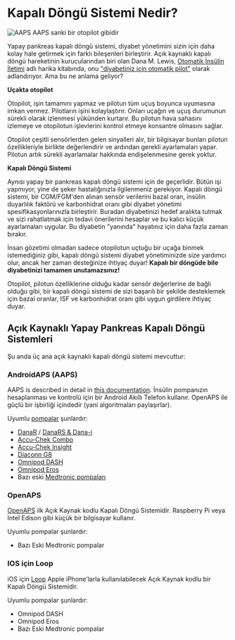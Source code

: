 # Kapalı Döngü Sistemi Nedir?

![AAPS AAPS sanki bir otopilot gibidir](../images/autopilot.png)

Yapay pankreas kapalı döngü sistemi, diyabet yönetimini sizin için daha kolay hale getirmek için farklı bileşenleri birleştirir. Açık kaynaklı kapalı döngü hareketinin kurucularından biri olan Dana M. Lewis, [Otomatik İnsülin İletimi](https://www.artificialpancreasbook.com/) adlı harika kitabında, onu ["diyabetiniz için otomatik pilot"](https://www.artificialpancreasbook.com/3.-getting-started-with-your-aps) olarak adlandırıyor. Ama bu ne anlama geliyor?

**Uçakta otopilot**

Otopilot, işin tamamını yapmaz ve pilotun tüm uçuş boyunca uyumasına imkan vermez. Pilotların işini kolaylaştırır. Onları uçağın ve uçuş durumunun sürekli olarak izlenmesi yükünden kurtarır. Bu pilotun hava sahasını izlemeye ve otopilotun işlevlerini kontrol etmeye konsantre olmasını sağlar.

Otopilot çeşitli sensörlerden gelen sinyalleri alır, bir bilgisayar bunları pilotun özellikleriyle birlikte değerlendirir ve ardından gerekli ayarlamaları yapar. Pilotun artık sürekli ayarlamalar hakkında endişelenmesine gerek yoktur.

**Kapalı Döngü Sistemi**

Aynısı yapay bir pankreas kapalı döngü sistemi için de geçerlidir. Bütün işi yapmıyor, yine de şeker hastalığınızla ilgilenmeniz gerekiyor. Kapalı döngü sistemi, bir CGM/FGM'den alınan sensör verilerini bazal oran, insülin duyarlılık faktörü ve karbonhidrat oranı gibi diyabet yönetimi spesifikasyonlarınızla birleştirir. Buradan diyabetinizi hedef aralıkta tutmak ve sizi rahatlatmak için tedavi önerilerini hesaplar ve bu kalıcı küçük ayarlamaları uygular. Bu diyabetin "yanında" hayatınız için daha fazla zaman bırakır.

İnsan gözetimi olmadan sadece otopilotun uçtuğu bir uçağa binmek istemediğiniz gibi, kapalı döngü sistemi diyabet yönetiminizde size yardımcı olur, ancak her zaman desteğinize ihtiyaç duyar! **Kapalı bir döngüde bile diyabetinizi tamamen unutamazsınız!**

Otopilot, pilotun özelliklerine olduğu kadar sensör değerlerine de bağlı olduğu gibi, bir kapalı döngü sistemi de sizi başarılı bir şekilde desteklemek için bazal oranlar, ISF ve karbonhidrat oranı gibi uygun girdilere ihtiyaç duyar.

## Açık Kaynaklı Yapay Pankreas Kapalı Döngü Sistemleri

Şu anda üç ana açık kaynaklı kapalı döngü sistemi mevcuttur:

### AndroidAPS (AAPS)

AAPS is described in detail in [this documentation](./WhatisAndroidAPS.html). İnsülin pompanızın hesaplanması ve kontrolü için bir Android Akıllı Telefon kullanır. OpenAPS ile güçlü bir işbirliği içindedir (yani algoritmaları paylaşırlar).

Uyumlu [pompalar](../Hardware/pumps.md) şunlardır:

- [DanaR](../Configuration/DanaR-Insulin-Pump.md) / [DanaRS & Dana-i](../Configuration/DanaRS-Insulin-Pump.html)
- [Accu-Chek Combo](../Configuration/Accu-Chek-Combo-Pump.md)
- [Accu-Chek Insight](../Configuration/Accu-Chek-Insight-Pump.md)
- [Diaconn G8](../Configuration/DiaconnG8.md)
- [Omnipod DASH](../Configuration/OmnipodDASH.md)
- [Omnipod Eros](../Configuration/OmnipodEros.md)
- Bazı eski [Medtronic pompaları](../Configuration/MedtronicPump.md)

### OpenAPS

[OpenAPS](https://openaps.readthedocs.io) ilk Açık Kaynak kodlu Kapalı Döngü Sistemidir. Raspberry Pi veya Intel Edison gibi küçük bir bilgisayar kullanır.

Uyumlu pompalar şunlardır:

- Bazı Eski Medtronic pompalar

### IOS için Loop

iOS için [Loop](https://loopkit.github.io/loopdocs/) Apple iPhone'larla kullanılabilecek Açık Kaynak kodlu bir Kapalı Döngü Sistemidir.

Uyumlu pompalar şunlardır:

- Omnipod DASH
- Omnipod Eros
- Bazı Eski Medtronic pompalar
